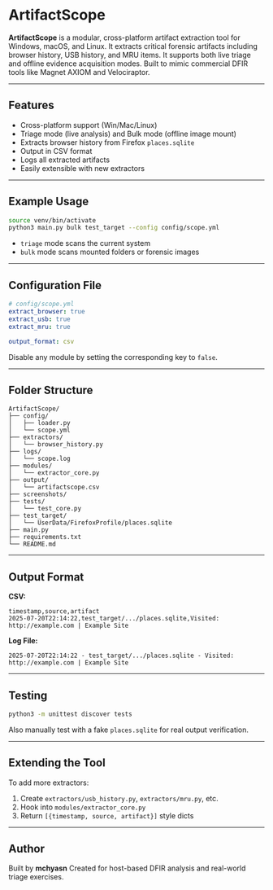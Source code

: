 # ArtifactScope

**ArtifactScope** is a modular, cross-platform artifact extraction tool for Windows, macOS, and Linux. It extracts critical forensic artifacts including browser history, USB history, and MRU items. It supports both live triage and offline evidence acquisition modes. Built to mimic commercial DFIR tools like Magnet AXIOM and Velociraptor.

---

## Features

* Cross-platform support (Win/Mac/Linux)
* Triage mode (live analysis) and Bulk mode (offline image mount)
* Extracts browser history from Firefox `places.sqlite`
* Output in CSV format
* Logs all extracted artifacts
* Easily extensible with new extractors

---

## Example Usage

```bash
source venv/bin/activate
python3 main.py bulk test_target --config config/scope.yml
```

* `triage` mode scans the current system
* `bulk` mode scans mounted folders or forensic images

---

## Configuration File

```yaml
# config/scope.yml
extract_browser: true
extract_usb: true
extract_mru: true

output_format: csv
```

Disable any module by setting the corresponding key to `false`.

---

## Folder Structure

```
ArtifactScope/
├── config/
│   ├── loader.py
│   └── scope.yml
├── extractors/
│   └── browser_history.py
├── logs/
│   └── scope.log
├── modules/
│   └── extractor_core.py
├── output/
│   └── artifactscope.csv
├── screenshots/
├── tests/
│   └── test_core.py
├── test_target/
│   └── UserData/FirefoxProfile/places.sqlite
├── main.py
├── requirements.txt
└── README.md
```

---

## Output Format

**CSV:**

```
timestamp,source,artifact
2025-07-20T22:14:22,test_target/.../places.sqlite,Visited: http://example.com | Example Site
```

**Log File:**

```
2025-07-20T22:14:22 - test_target/.../places.sqlite - Visited: http://example.com | Example Site
```

---

## Testing

```bash
python3 -m unittest discover tests
```

Also manually test with a fake `places.sqlite` for real output verification.

---

## Extending the Tool

To add more extractors:

1. Create `extractors/usb_history.py`, `extractors/mru.py`, etc.
2. Hook into `modules/extractor_core.py`
3. Return `[{timestamp, source, artifact}]` style dicts

---

## Author

Built by **mchyasn**
Created for host-based DFIR analysis and real-world triage exercises.
